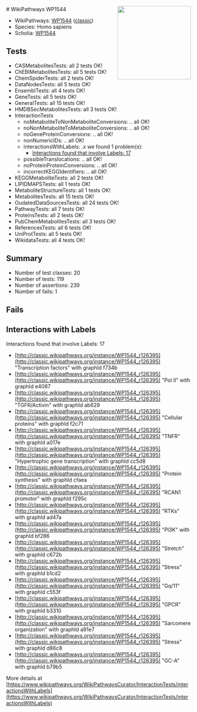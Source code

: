 <img style="float: right; width: 200px" src="https://upload.wikimedia.org/wikipedia/commons/thumb/8/83/Wplogo_with_text_500.png/640px-Wplogo_with_text_500.png" />
# WikiPathways WP1544

* WikiPathways: [WP1544](https://wikipathways.org/pathways/WP1544) ([classic](https://classic.wikipathways.org/instance/WP1544))
* Species: Homo sapiens
* Scholia: [WP1544](https://scholia.toolforge.org/wikipathways/WP1544)
## Tests
* CASMetabolitesTests: all 2 tests OK!
* ChEBIMetabolitesTests: all 5 tests OK!
* ChemSpiderTests: all 2 tests OK!
* DataNodesTests: all 5 tests OK!
* EnsemblTests: all 4 tests OK!
* GeneTests: all 5 tests OK!
* GeneralTests: all 15 tests OK!
* HMDBSecMetabolitesTests: all 3 tests OK!
* InteractionTests
    * noMetaboliteToNonMetaboliteConversions: .. all OK!
    * noNonMetaboliteToMetaboliteConversions: .. all OK!
    * noGeneProteinConversions: .. all OK!
    * nonNumericIDs: .. all OK!
    * interactionsWithLabels: .x we found 1 problem(s):
        * [Interactions found that involve Labels: 17](#fe97a8bf)
    * possibleTranslocations: .. all OK!
    * noProteinProteinConversions: .. all OK!
    * incorrectKEGGIdentifiers: .. all OK!
* KEGGMetaboliteTests: all 2 tests OK!
* LIPIDMAPSTests: all 1 tests OK!
* MetaboliteStructureTests: all 1 tests OK!
* MetabolitesTests: all 15 tests OK!
* OudatedDataSourcesTests: all 24 tests OK!
* PathwayTests: all 7 tests OK!
* ProteinsTests: all 2 tests OK!
* PubChemMetabolitesTests: all 3 tests OK!
* ReferencesTests: all 6 tests OK!
* UniProtTests: all 5 tests OK!
* WikidataTests: all 4 tests OK!


## Summary

* Number of test classes: 20
* Number of tests: 119
* Number of assertions: 239
* Number of fails: 1

## Fails

<a name="fe97a8bf" />

## Interactions with Labels

Interactions found that involve Labels: 17

* [http://classic.wikipathways.org/instance/WP1544_r126395](http://classic.wikipathways.org/instance/WP1544_r126395) "Transcription factors" with graphId f734b
* [http://classic.wikipathways.org/instance/WP1544_r126395](http://classic.wikipathways.org/instance/WP1544_r126395) "Pol II" with graphId e4087
* [http://classic.wikipathways.org/instance/WP1544_r126395](http://classic.wikipathways.org/instance/WP1544_r126395) "TGFR/Activin" with graphId ab629
* [http://classic.wikipathways.org/instance/WP1544_r126395](http://classic.wikipathways.org/instance/WP1544_r126395) "Cellular proteins" with graphId f2c71
* [http://classic.wikipathways.org/instance/WP1544_r126395](http://classic.wikipathways.org/instance/WP1544_r126395) "TNFR" with graphId a017e
* [http://classic.wikipathways.org/instance/WP1544_r126395](http://classic.wikipathways.org/instance/WP1544_r126395) "Hypertrophic gene transcription" with graphId cc5d8
* [http://classic.wikipathways.org/instance/WP1544_r126395](http://classic.wikipathways.org/instance/WP1544_r126395) "Protein synthesis" with graphId cfaea
* [http://classic.wikipathways.org/instance/WP1544_r126395](http://classic.wikipathways.org/instance/WP1544_r126395) "RCAN1 promotor" with graphId f295c
* [http://classic.wikipathways.org/instance/WP1544_r126395](http://classic.wikipathways.org/instance/WP1544_r126395) "RTKs" with graphId ad47a
* [http://classic.wikipathways.org/instance/WP1544_r126395](http://classic.wikipathways.org/instance/WP1544_r126395) "PI3K" with graphId bf286
* [http://classic.wikipathways.org/instance/WP1544_r126395](http://classic.wikipathways.org/instance/WP1544_r126395) "Stretch" with graphId c672b
* [http://classic.wikipathways.org/instance/WP1544_r126395](http://classic.wikipathways.org/instance/WP1544_r126395) "Stress" with graphId b1cd2
* [http://classic.wikipathways.org/instance/WP1544_r126395](http://classic.wikipathways.org/instance/WP1544_r126395) "Gq/11" with graphId c553f
* [http://classic.wikipathways.org/instance/WP1544_r126395](http://classic.wikipathways.org/instance/WP1544_r126395) "GPCR" with graphId b3310
* [http://classic.wikipathways.org/instance/WP1544_r126395](http://classic.wikipathways.org/instance/WP1544_r126395) "Sarcomere organization" with graphId a91e7
* [http://classic.wikipathways.org/instance/WP1544_r126395](http://classic.wikipathways.org/instance/WP1544_r126395) "Stress" with graphId d86c8
* [http://classic.wikipathways.org/instance/WP1544_r126395](http://classic.wikipathways.org/instance/WP1544_r126395) "GC-A" with graphId b79b5


More details at [https://www.wikipathways.org/WikiPathwaysCurator/InteractionTests/interactionsWithLabels](https://www.wikipathways.org/WikiPathwaysCurator/InteractionTests/interactionsWithLabels)

